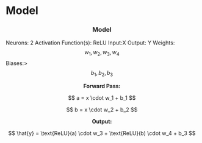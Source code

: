 # Model

<h3 align="center">Model</h3>

Neurons: 2
Activation Function(s): ReLU
Input:X 
Output: Y
Weights: $$ w_1, w_2, w_3, w_4 $$
Biases:> $$  b_1, b_2, b_3 $$

<p align="center"><strong>Forward Pass:</strong></p>

<p align="center">$$ a = x \cdot w_1 + b_1 $$</p>
<p align="center">$$ b = x \cdot w_2 + b_2 $$</p>

<p align="center"><strong>Output:</strong></p>

<p align="center">$$ \hat{y} = \text{ReLU}(a) \cdot w_3 + \text{ReLU}(b) \cdot w_4 + b_3 $$</p>
